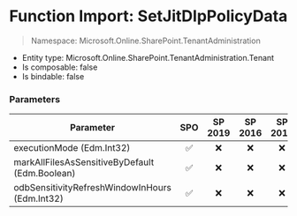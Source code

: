 # Function Import: SetJitDlpPolicyData

> Namespace: Microsoft.Online.SharePoint.TenantAdministration

- Entity type: Microsoft.Online.SharePoint.TenantAdministration.Tenant
- Is composable: false
- Is bindable: false

### Parameters

Parameter | SPO | SP 2019 | SP 2016 | SP 2013
----------|:---:|:-------:|:-------:|:-------:
executionMode (Edm.Int32) | ✅ | ❌ | ❌ | ❌
markAllFilesAsSensitiveByDefault (Edm.Boolean) | ✅ | ❌ | ❌ | ❌
odbSensitivityRefreshWindowInHours (Edm.Int32) | ✅ | ❌ | ❌ | ❌